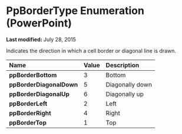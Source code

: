 
# PpBorderType Enumeration (PowerPoint)

 **Last modified:** July 28, 2015

Indicates the direction in which a cell border or diagonal line is drawn.


|**Name**|**Value**|**Description**|
|:-----|:-----|:-----|
| **ppBorderBottom**|3|Bottom|
| **ppBorderDiagonalDown**|5|Diagonally down|
| **ppBorderDiagonalUp**|6|Diagonally up|
| **ppBorderLeft**|2|Left|
| **ppBorderRight**|4|Right|
| **ppBorderTop**|1|Top|
